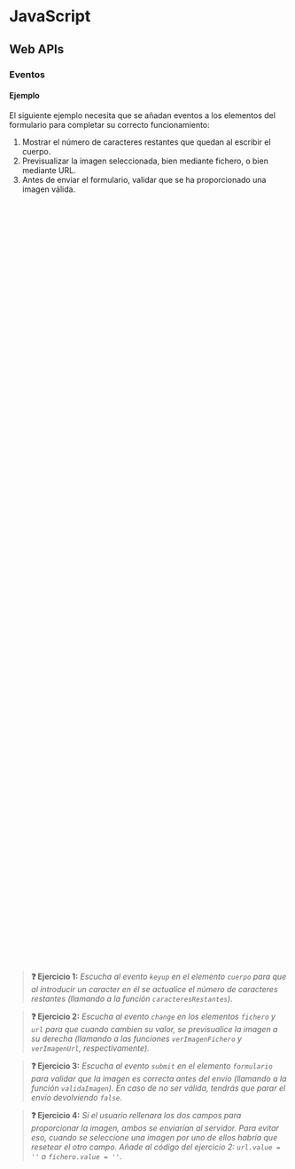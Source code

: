 # JavaScript
## Web APIs

### Eventos

#### Ejemplo

El siguiente ejemplo necesita que se añadan eventos a los elementos del formulario para completar su correcto funcionamiento:

1. Mostrar el número de caracteres restantes que quedan al escribir el cuerpo.
1. Previsualizar la imagen seleccionada, bien mediante fichero, o bien mediante URL.
1. Antes de enviar el formulario, validar que se ha proporcionado una imagen válida.

<div class="codepen" data-height="400" data-theme-id="light" data-default-tab="js,result" data-editable="true" style="opacity:0" data-prefill='{"stylesheets":["https://cdn.jsdelivr.net/npm/bootstrap@5.3.0-alpha1/dist/css/bootstrap.min.css","https://cdn.jsdelivr.net/npm/bootstrap-icons@1.10.3/font/bootstrap-icons.css"]}'>
  <pre data-lang="html">&lt;form id="formulario" action="/form" class="row g-3" method="post" enctype="multipart/form-data">
  &lt;div class="col-12">
    &lt;div class="row g-3">
      &lt;div class="col-12">
        &lt;label for="titulo" class="form-label">Título&lt;/label>
        &lt;input type="text" class="form-control" id="titulo" name="titulo" maxlength="40" required>
        &lt;div class="invalid-feedback">
          El título es obligatorio
        &lt;/div>
      &lt;/div>
      &lt;div class="col-12">
        &lt;label for="cuerpo" class="form-label">Cuerpo&lt;/label>
        &lt;textarea class="form-control" placeholder="Máximo 220 caracteres" id="cuerpo" name="cuerpo" rows="3" maxlength="220" required>&lt;/textarea>
        &lt;div class="invalid-feedback">
          El texto del cuerpo es obligatorio
        &lt;/div>
      &lt;/div>
    &lt;/div>
  &lt;/div>
  &lt;div class="col-12">
    &lt;div class="row">
      &lt;div class="col">
        &lt;div class="row g-3">
          &lt;div class="col-12">
            &lt;label for="fichero" class="form-label">Subir imagen de fichero...&lt;/label>
            &lt;input class="form-control" type="file" id="fichero" name="fichero" accept="image/png, image/jpeg, image/svg+xml">
            &lt;div class="invalid-feedback">
              Selecciona un fichero de imagen: png, jpg, svg.
            &lt;/div>
          &lt;/div>
          &lt;div class="col-12">
            &lt;label for="url" class="form-label">Subir imagen de URL...&lt;/label>
            &lt;input type="url" class="form-control" id="url" name="url">
            &lt;div class="invalid-feedback">
              Indica una URL de imagen válida
            &lt;/div>
          &lt;/div>
        &lt;/div>
      &lt;/div>
      &lt;div class="col-auto align-self-center text-center text-muted">
        &lt;figure style="width: 11rem">
          &lt;img id="imagen" class="p-2 border" style="max-width: 100%" alt="Sin imagen" onload="this.ok=true;" onerror="this.ok=false;">
        &lt;/figure>
      &lt;/div>
    &lt;/div>
  &lt;/div>
  &lt;div class="col-12 mt-4">
    &lt;input class="btn btn-primary" type="submit" value="Enviar">
  &lt;/div>
&lt;/form></pre>
  <pre data-lang="css">html { font-size: 60%; padding: 2rem; }</pre>
  <pre data-lang="js">// Elementos a los que añadir eventos:
const cuerpo = document.getElementById('cuerpo');
const fichero = document.getElementById('fichero');
const url = document.getElementById('url');
const formulario = document.getElementById('formulario');
// Funciones a utilizar al capturar los eventos:
// 1. Para presentar el número de caracteres restantes
const caracteresRestantes = () =>
  document.querySelector('label[for="cuerpo"]').textContent = 
    `Cuerpo (${220 - cuerpo.value.length} caracteres restantes)`;
// 2. Para presentar la imagen de URL
const verImagenUrl = () => actualizaImagen(url.value);
const actualizaImagen = (src) => {
  document.getElementById('imagen').src = src;
  url.setCustomValidity('');
}
// 3. Para presentar la imagen de fichero
const verImagenFichero = () => {
  const reader = new FileReader();
  reader.onload = (event) => actualizaImagen(event.target.result);
  fichero.files && fichero.files.length && reader.readAsDataURL(fichero.files[0]);
};
// 4. Para saber si la imagen es correcta
const validaImagen = () => {
  const imagen = document.getElementById('imagen');
  const valida = imagen.getAttribute('src') || imagen.ok || false;
  url.setCustomValidity(valida ? '' : 'Imagen incorrecta');
  formulario.classList.add('was-validated');
  return valida;
};
// Tarea 1: actualiza el número de caracteres restantes a medida que se escribe el cuerpo
// Tarea 2: actualiza la imagen cuando cambie el campo de fichero o URL
// Tarea 3: comprueba que la imagen es válida antes de enviar el formulario
</pre></div>

> **❓ Ejercicio 1:** _Escucha al evento `keyup` en el elemento `cuerpo` para que al introducir un caracter en él se actualice el número de caracteres restantes (llamando a la función `caracteresRestantes`)._

> **❓ Ejercicio 2:** _Escucha al evento `change` en los elementos `fichero` y `url` para que cuando cambien su valor, se previsualice la imagen a su derecha (llamando a las funciones `verImagenFichero` y `verImagenUrl`, respectivamente)._

> **❓ Ejercicio 3:** _Escucha al evento `submit` en el elemento `formulario` para validar que la imagen es correcta antes del envío (llamando a la función `validaImagen`). En caso de no ser válida, tendrás que parar el envío devolviendo `false`._

> **❓ Ejercicio 4:** _Si el usuario rellenara los dos campos para proporcionar la imagen, ambos se enviarían al servidor. Para evitar eso, cuando se seleccione una imagen por uno de ellos habría que resetear el otro campo. Añade al código del ejercicio 2: `url.value = ''` o `fichero.value = ''`._

